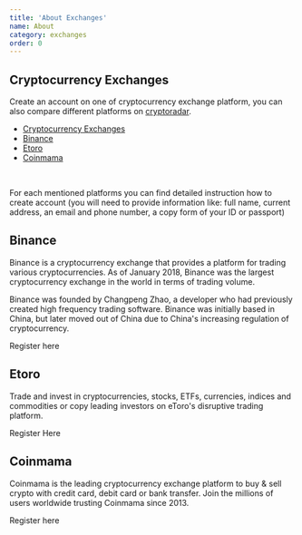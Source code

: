 ```yaml
---
title: 'About Exchanges'
name: About
category: exchanges
order: 0
---
```


## Cryptocurrency Exchanges

Create an account on one of cryptocurrency exchange platform, you can also compare different platforms on [cryptoradar](https://cryptoradar.co/buy-cardano).

- [Cryptocurrency Exchanges](#cryptocurrency-exchanges)
- [Binance](#binance)
- [Etoro](#etoro)
- [Coinmama](#coinmama)
  
<br>

For each mentioned platforms you can find detailed instruction how to create account (you will need to provide information like: full name, current address, an email and phone number, a copy form of your ID or passport)

## Binance

Binance is a cryptocurrency exchange that provides a platform for trading various cryptocurrencies. As of January 2018, Binance was the largest cryptocurrency exchange in the world in terms of trading volume.

Binance was founded by Changpeng Zhao, a developer who had previously created high frequency trading software. Binance was initially based in China, but later moved out of China due to China's increasing regulation of cryptocurrency.

Register here

## Etoro

Trade and invest in cryptocurrencies, stocks, ETFs, currencies, indices and commodities or copy leading investors on eToro's disruptive trading platform.

Register Here

## Coinmama

Coinmama is the leading cryptocurrency exchange platform to buy & sell crypto with credit card, debit card or bank transfer. Join the millions of users worldwide trusting Coinmama since 2013.

Register here